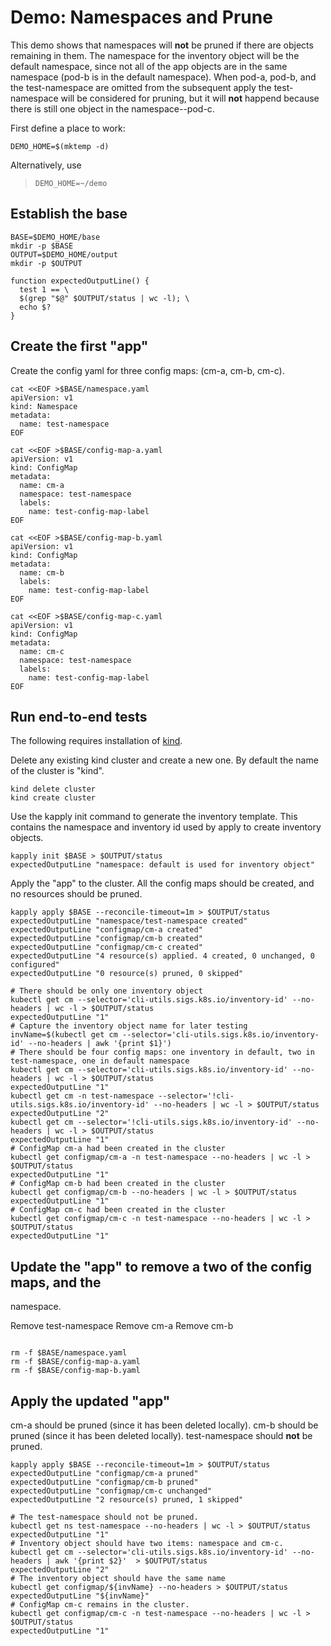 [kind]: https://github.com/kubernetes-sigs/kind

# Demo: Namespaces and Prune

This demo shows that namespaces will **not** be pruned if
there are objects remaining in them. The namespace for the
inventory object will be the default namespace, since not
all of the app objects are in the same namespace (pod-b
is in the default namespace). When pod-a, pod-b, and
the test-namespace are omitted from the subsequent apply
the test-namespace will be considered for pruning, but it
will **not** happend because there is still one object
in the namespace--pod-c.

First define a place to work:

<!-- @makeWorkplace @testE2EAgainstLatestRelease -->
```
DEMO_HOME=$(mktemp -d)
```

Alternatively, use

> ```
> DEMO_HOME=~/demo
> ```

## Establish the base

<!-- @createBase @testE2EAgainstLatestRelease -->
```
BASE=$DEMO_HOME/base
mkdir -p $BASE
OUTPUT=$DEMO_HOME/output
mkdir -p $OUTPUT

function expectedOutputLine() {
  test 1 == \
  $(grep "$@" $OUTPUT/status | wc -l); \
  echo $?
}
```

## Create the first "app"

Create the config yaml for three config maps: (cm-a, cm-b, cm-c).

<!-- @createFirstConfigMaps @testE2EAgainstLatestRelease-->
```
cat <<EOF >$BASE/namespace.yaml
apiVersion: v1
kind: Namespace
metadata:
  name: test-namespace
EOF

cat <<EOF >$BASE/config-map-a.yaml
apiVersion: v1
kind: ConfigMap
metadata:
  name: cm-a
  namespace: test-namespace
  labels:
    name: test-config-map-label
EOF

cat <<EOF >$BASE/config-map-b.yaml
apiVersion: v1
kind: ConfigMap
metadata:
  name: cm-b
  labels:
    name: test-config-map-label
EOF

cat <<EOF >$BASE/config-map-c.yaml
apiVersion: v1
kind: ConfigMap
metadata:
  name: cm-c
  namespace: test-namespace
  labels:
    name: test-config-map-label
EOF
```

## Run end-to-end tests

The following requires installation of [kind].

Delete any existing kind cluster and create a new one. By default the name of the cluster is "kind".

<!-- @deleteAndCreateKindCluster @testE2EAgainstLatestRelease -->
```
kind delete cluster
kind create cluster
```

Use the kapply init command to generate the inventory template. This contains
the namespace and inventory id used by apply to create inventory objects. 
<!-- @createInventoryTemplate @testE2EAgainstLatestRelease-->
```
kapply init $BASE > $OUTPUT/status
expectedOutputLine "namespace: default is used for inventory object"
```

Apply the "app" to the cluster. All the config maps should be created, and
no resources should be pruned.
<!-- @runApply @testE2EAgainstLatestRelease -->
```
kapply apply $BASE --reconcile-timeout=1m > $OUTPUT/status
expectedOutputLine "namespace/test-namespace created"
expectedOutputLine "configmap/cm-a created"
expectedOutputLine "configmap/cm-b created"
expectedOutputLine "configmap/cm-c created"
expectedOutputLine "4 resource(s) applied. 4 created, 0 unchanged, 0 configured"
expectedOutputLine "0 resource(s) pruned, 0 skipped"

# There should be only one inventory object
kubectl get cm --selector='cli-utils.sigs.k8s.io/inventory-id' --no-headers | wc -l > $OUTPUT/status
expectedOutputLine "1"
# Capture the inventory object name for later testing
invName=$(kubectl get cm --selector='cli-utils.sigs.k8s.io/inventory-id' --no-headers | awk '{print $1}')
# There should be four config maps: one inventory in default, two in test-namespace, one in default namespace
kubectl get cm --selector='cli-utils.sigs.k8s.io/inventory-id' --no-headers | wc -l > $OUTPUT/status
expectedOutputLine "1"
kubectl get cm -n test-namespace --selector='!cli-utils.sigs.k8s.io/inventory-id' --no-headers | wc -l > $OUTPUT/status
expectedOutputLine "2"
kubectl get cm --selector='!cli-utils.sigs.k8s.io/inventory-id' --no-headers | wc -l > $OUTPUT/status
expectedOutputLine "1"
# ConfigMap cm-a had been created in the cluster
kubectl get configmap/cm-a -n test-namespace --no-headers | wc -l > $OUTPUT/status
expectedOutputLine "1"
# ConfigMap cm-b had been created in the cluster
kubectl get configmap/cm-b --no-headers | wc -l > $OUTPUT/status
expectedOutputLine "1"
# ConfigMap cm-c had been created in the cluster
kubectl get configmap/cm-c -n test-namespace --no-headers | wc -l > $OUTPUT/status
expectedOutputLine "1"
```

## Update the "app" to remove a two of the config maps, and the
namespace.

Remove test-namespace
Remove cm-a
Remove cm-b

<!-- @createAnotherConfigMap @testE2EAgainstLatestRelease -->
```

rm -f $BASE/namespace.yaml
rm -f $BASE/config-map-a.yaml
rm -f $BASE/config-map-b.yaml

```

## Apply the updated "app"

cm-a should be pruned (since it has been deleted locally).
cm-b should be pruned (since it has been deleted locally).
test-namespace should **not** be pruned.

<!-- @applySecondTime @testE2EAgainstLatestRelease -->
```
kapply apply $BASE --reconcile-timeout=1m > $OUTPUT/status
expectedOutputLine "configmap/cm-a pruned"
expectedOutputLine "configmap/cm-b pruned"
expectedOutputLine "configmap/cm-c unchanged"
expectedOutputLine "2 resource(s) pruned, 1 skipped"

# The test-namespace should not be pruned.
kubectl get ns test-namespace --no-headers | wc -l > $OUTPUT/status
expectedOutputLine "1"
# Inventory object should have two items: namespace and cm-c.
kubectl get cm --selector='cli-utils.sigs.k8s.io/inventory-id' --no-headers | awk '{print $2}'  > $OUTPUT/status
expectedOutputLine "2"
# The inventory object should have the same name
kubectl get configmap/${invName} --no-headers > $OUTPUT/status
expectedOutputLine "${invName}"
# ConfigMap cm-c remains in the cluster.
kubectl get configmap/cm-c -n test-namespace --no-headers | wc -l > $OUTPUT/status
expectedOutputLine "1"
```
